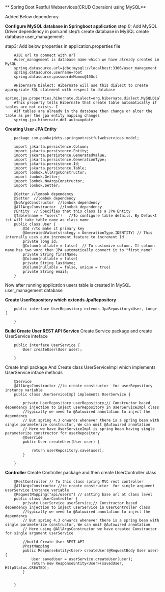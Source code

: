 ** Spring Boot Restful Webservices(CRUD Operaion) using MySQL**


Added Below dependency


**Configure MySQL database in Springboot application**
step 0: Add MySQL Driver dependency in pom.xml
step1: create database in MySQL
        create database user_management;

step3: Add below properties in application.properties file

        #JBC url to connect with url
        #user_management is database name which we have already created in MySQL
        spring.datasource.url=jdbc:mysql://localhost:3306/user_management
        spring.datasource.username=root
        spring.datasource.password=Munnu@10Oct

        #Hibernare Dialect: Hibernate will use this dialect to create appropriate SQL statement with respect to database
        spring.jpa.properties.hibernate.dialect=org.hibernate.dialect.MySQLDialect
        #This property tells Hibernate that create table automatically if tables are not exists. I
        #if tables are already in the database then change or alter the table as per the jpa entity mapping changes 
        spring.jpa.hibernate.ddl-auto=update


**Creating User JPA Entity**

        package com.pankajdets.springootrestfulwebservices.model;

        import jakarta.persistence.Column;
        import jakarta.persistence.Entity;
        import jakarta.persistence.GeneratedValue;
        import jakarta.persistence.GenerationType;
        import jakarta.persistence.Id;
        import jakarta.persistence.Table;
        import lombok.AllArgsConstructor;
        import lombok.Getter;
        import lombok.NoArgsConstructor;
        import lombok.Setter;

        @Getter //lombok dependency
        @Setter  //lombok dependency
        @NoArgsConstructor  //lombok dependency
        @AllArgsConstructor  //lombok dependency
        @Entity  // Specifies that this class is a JPA Entity
        @Table(name = "users")   //To configure table details. By Defaukt ist will take table name as class name
        public class User {
            @Id //to make it primary key
            @GeneratedValue(strategy = GenerationType.IDENTITY) // This internally uses auto increment feature to increment Id
            private long id;
            @Column(nullable = false)  // To customize column. If column name has two word then JPA automatically convert it to "first_name"
            private String firstName;
            @Column(nullable = false)
            private String lastName;
            @Column(nullable = false, unique = true)
            private String email;
        }

Now after running application users table is created in MySQL user_management database

**Create UserRepository which extends JpaRepository**

        public interface UserRepository extends JpaRepository<User, Long> {
            
        }

**Build Create User REST API**
**Service**
Create Service package and create UserService inteface

        public interface UserService {
            User createUser(User user);
            
        }

Create Impl package
And Create class UserServiceImpl which implements  UserService inface methods

        @Service
        @AllArgsConstructor //to create constructor  for userRepository instance variable 
        public class UserServiceImpl implements UserService {

            private UserRepository userRepository;// Constructor based dependency injection to inject userRepository in UserServiceImpl class
            //typically we need to @Autowired annotation to inject the dependency
            // But spring 4.3 onwards whenever there is a spring bean with single parameterize constructor, We can omit @Autowired annotation
            // Here we have UserServiceImpl is spring bean having single parameterize constructor for userRepository
            @Override
            public User createUser(User user) {
                
                return userRepository.save(user);
            }
            
        }

**Controller**
Create Controller package and then create UserController class

        @RestController // To this class spring MVC rest controller
        @AllArgsConstructor //to create constructor  for single argument  userService instance variable
        @RequestMapping("api/users") // satting base url at class level
        public class UserController {
            private UserService userService;// Constructor based dependency injection to inject userService in UserController class
            //typically we need to @Autowired annotation to inject the dependency
            // But spring 4.3 onwards whenever there is a spring bean with single parameterize constructor, We can omit @Autowired annotation
            // Here using @AllArgsConstructor we have created Constructor for single argument userService 
            
            //build Create User REST API
            @PostMapping
            public ResponseEntity<User> createUser(@RequestBody User user){
                User savedUser = userService.createUser(user);
                return new ResponseEntity<User>(savedUser, HttpStatus.CREATED);
            }

            
        }

